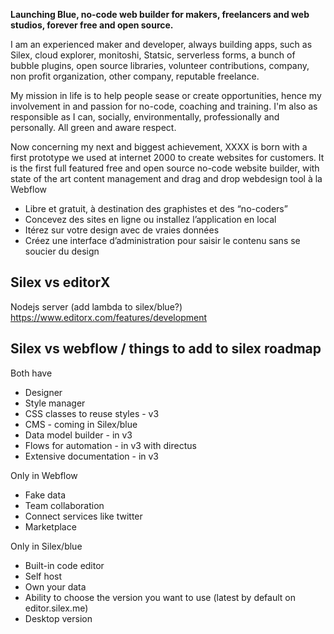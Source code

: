 **Launching Blue, no-code web builder for makers, freelancers and web studios, forever free and open source.**

I am an experienced maker and developer, always building apps, such as Silex, cloud explorer, monitoshi, Statsic, serverless forms, a bunch of bubble plugins, open source libraries, volunteer contributions, company, non profit organization, other company, reputable freelance.

My mission in life is to help people sease or create opportunities, hence my involvement in and passion for no-code, coaching and training. I'm also as responsible as I can, socially, environmentally, professionally and personally. All green and aware respect.

Now concerning my next and biggest achievement, XXXX is born with a first prototype we used at internet 2000 to create websites for customers. It is the first full featured free and open source no-code website builder, with state of the art content management and drag and drop webdesign tool à la Webflow

* Libre et gratuit, à destination des graphistes et des “no-coders”
* Concevez des sites en ligne ou installez l’application en local
* Itérez sur votre design avec de vraies données
* Créez une interface d’administration pour saisir le contenu sans se soucier du design

## Silex vs editorX

Nodejs server (add lambda to silex/blue?)
https://www.editorx.com/features/development

## Silex vs webflow / things to add to silex roadmap

Both have

* Designer
* Style manager
* CSS classes to reuse styles - v3
* CMS - coming in Silex/blue
* Data model builder - in v3
* Flows for automation - in v3 with directus
* Extensive documentation - in v3

Only in Webflow

* Fake data
* Team collaboration
* Connect services like twitter
* Marketplace

Only in Silex/blue

* Built-in code editor
* Self host
* Own your data
* Ability to choose the version you want to use (latest by default on editor.silex.me)
* Desktop version
